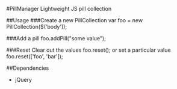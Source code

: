 #PillManager
Lightweight JS pill collection

##Usage
###Create a new PillCollection
var foo = new PillCollection($('body'));

###Add a pill
foo.addPill("some value");

###Reset
Clear out the values
foo.reset();
or set a particular value
foo.reset(['foo', 'bar']);

##Dependencies
- jQuery
